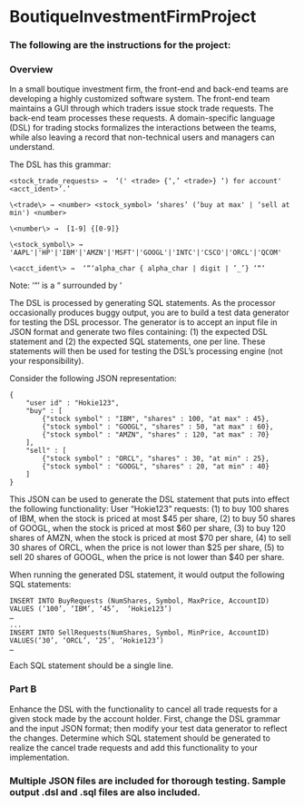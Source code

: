 # BoutiqueInvestmentFirmProject

### The following are the instructions for the project:

### Overview

In a small boutique investment firm, the front-end and back-end teams are developing a highly customized software system. The front-end team maintains a GUI through which traders issue stock trade requests. The back-end team processes these requests. A domain-specific language (DSL) for trading stocks formalizes the interactions between the teams, while also leaving a record that non-technical users and managers can understand. 

The DSL has this grammar:

    <stock_trade_requests> →  ‘(' <trade> {‘,’ <trade>} ‘) for account' <acct_ident>’.’
 
    \<trade\> → <number> <stock_symbol> ‘shares’ (‘buy at max' | ‘sell at min') <number>
    
    \<number\> →  [1-9] {[0-9]}
  
    \<stock_symbol\> → 'AAPL'|'HP'|'IBM'|'AMZN'|'MSFT'|'GOOGL'|'INTC'|'CSCO'|'ORCL'|'QCOM'
    
    \<acct_ident\> →  ‘“‘alpha_char { alpha_char | digit | ’_’} ‘“‘

Note:  ‘“‘ is a “ surrounded by ‘
    
The DSL is processed by generating SQL statements. As the processor occasionally produces buggy output, you are to build a test data generator for testing the DSL processor. The generator is to accept an input file in JSON format and generate two files containing: (1) the expected DSL statement and (2) the expected SQL statements, one per line. These statements will then be used for testing the DSL’s processing engine (not your responsibility).

Consider the following JSON representation:

    {
        "user id" : "Hokie123",
        "buy" : [
            {"stock symbol" : "IBM", "shares" : 100, "at max" : 45},
            {"stock symbol" : "GOOGL", "shares" : 50, "at max" : 60},
            {"stock symbol" : "AMZN", "shares" : 120, "at max" : 70}
        ],
        "sell" : [
            {"stock symbol" : "ORCL", "shares" : 30, "at min" : 25},
            {"stock symbol" : "GOOGL", "shares" : 20, "at min" : 40} 
        ] 
    }


This JSON can be used to generate the DSL statement that puts into effect the following functionality: User “Hokie123” requests: (1) to buy 100 shares of IBM, when the stock is priced at most $45 per share, (2) to buy 50 shares of GOOGL, when the stock is priced at most $60 per share, (3) to buy 120 shares of AMZN, when the stock is priced at most $70 per share, (4) to sell 30 shares of ORCL, when the price is not lower than $25 per share, (5) to sell 20 shares of GOOGL, when the price is not lower than $40 per share. 

When running the generated DSL statement, it would output the following SQL statements:

    INSERT INTO BuyRequests (NumShares, Symbol, MaxPrice, AccountID) VALUES (‘100’, ‘IBM’, ‘45’,  ‘Hokie123’)
    …
    ...
    INSERT INTO SellRequests(NumShares, Symbol, MinPrice, AccountID) VALUES(‘30’, ‘ORCL’, ‘25’, ‘Hokie123’)
    …
Each SQL statement should be a single line. 

### Part B

Enhance the DSL with the functionality to cancel all trade requests for a given stock made by the account holder. First, change the DSL grammar and the input JSON format; then modify your test data generator to reflect the changes. Determine which SQL statement should be generated to realize the cancel trade requests and add this functionality to your implementation.

### Multiple JSON files are included for thorough testing. Sample output .dsl and .sql files are also included.
